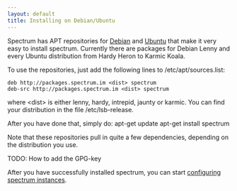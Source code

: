 ```yaml
---
layout: default
title: Installing on Debian/Ubuntu
---
```


Spectrum has APT repositories for [Debian](http://www.debian.org) and [Ubuntu](http://www.ubuntu.com)
that make it very easy to install spectrum. Currently there are packages for Debian Lenny and every
Ubuntu distribution from Hardy Heron to Karmic Koala.

To use the repositories, just add the following lines to /etc/apt/sources.list:

	deb http://packages.spectrum.im <dist> spectrum
	deb-src http://packages.spectrum.im <dist> spectrum

where &lt;dist&gt; is either lenny, hardy, intrepid, jaunty or karmic. You can find your distribution in
the file /etc/lsb-release.

After you have done that, simply do:
	apt-get update
	apt-get install spectrum

Note that these repositories pull in quite a few dependencies, depending on the distribution you use. 

TODO: How to add the GPG-key

After you have successfully installed spectrum, you can start [configuring spectrum instances](new-spectrum-instances.html).
